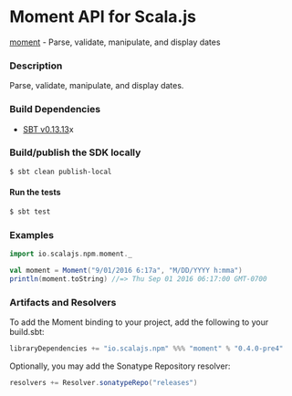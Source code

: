 Moment API for Scala.js
=======================
[moment](https://www.npmjs.com/package/moment) - Parse, validate, manipulate, and display dates

### Description

Parse, validate, manipulate, and display dates.

### Build Dependencies

* [SBT v0.13.13](http://www.scala-sbt.org/download.html)x

### Build/publish the SDK locally

```bash
$ sbt clean publish-local
```

#### Run the tests

```bash
$ sbt test
```

### Examples

```scala
import io.scalajs.npm.moment._

val moment = Moment("9/01/2016 6:17a", "M/DD/YYYY h:mma")
println(moment.toString) //=> Thu Sep 01 2016 06:17:00 GMT-0700
```

### Artifacts and Resolvers

To add the Moment binding to your project, add the following to your build.sbt:  

```sbt
libraryDependencies += "io.scalajs.npm" %%% "moment" % "0.4.0-pre4"
```

Optionally, you may add the Sonatype Repository resolver:

```sbt   
resolvers += Resolver.sonatypeRepo("releases") 
```